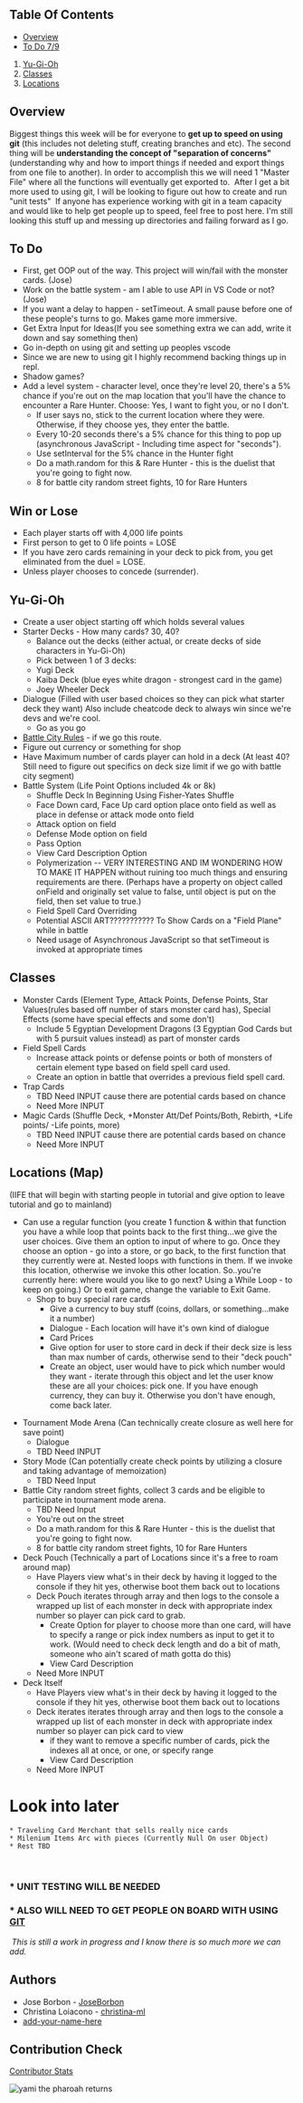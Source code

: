 ## Table Of Contents
* [Overview](#overview)
* [To Do 7/9](#to-do)
​
1. [Yu-Gi-Oh](#yu-gi-oh)
2. [Classes](#classes)
3. [Locations](#locations-map)
​
​
## Overview
Biggest things this week will be for everyone to **get up to speed on using git** (this includes not deleting stuff, creating branches and etc). The second thing will be **understanding the concept of "separation of concerns"** (understanding why and how to import things if needed and export things from one file to another). In order to accomplish this we will need 1 "Master File" where all the functions will eventually get exported to.
​
After I get a bit more used to using git, I will be looking to figure out how to create and run "unit tests"
​
If anyone has experience working with git in a team capacity and would like to help get people up to speed, feel free to post here. I'm still looking this stuff up and messing up directories and failing forward as I go.
​
## To Do
- First, get OOP out of the way. This project will win/fail with the monster cards. (Jose)
- Work on the battle system - am I able to use API in VS Code or not? (Jose)
- If you want a delay to happen - setTimeout. A small pause before one of these people's turns to go. Makes game more immersive.
- Get Extra Input for Ideas(If you see something extra we can add, write it down and say something then)
- Go in-depth on using git and setting up peoples vscode
- Since we are new to using git I highly recommend backing things up in repl.
- Shadow games?
- Add a level system - character level, once they're level 20, there's a 5% chance if you're out on the map location that you'll have the chance to encounter a Rare Hunter. Choose: Yes, I want to fight you, or no I don't.
    - If user says no, stick to the current location where they were. Otherwise, if they choose yes, they enter the battle.
    - Every 10-20 seconds there's a 5% chance for this thing to pop up (asynchronous JavaScript - Including time aspect for "seconds").
    - Use setInterval for the 5% chance in the Hunter fight
    - Do a math.random for this & Rare Hunter - this is the duelist that you're going to fight now.
    - 8 for battle city random street fights, 10 for Rare Hunters

## Win or Lose
- Each player starts off with 4,000 life points
- First person to get to 0 life points = LOSE
- If you have zero cards remaining in your deck to pick from, you get eliminated from the duel = LOSE.
- Unless player chooses to concede (surrender).
​
## Yu-Gi-Oh
* Create a user object starting off which holds several values
* Starter Decks - How many cards? 30, 40?
    - Balance out the decks (either actual, or create decks of side characters in Yu-Gi-Oh)
    - Pick between 1 of 3 decks:
    - Yugi Deck
    - Kaiba Deck (blue eyes white dragon - strongest card in the game)
    - Joey Wheeler Deck
* Dialogue (Filled with user based choices so they can pick what starter deck they want) Also include cheatcode deck to always win since we're devs and we're cool.
    - Go as you go
* [Battle City Rules](https://yugioh-x13.fandom.com/wiki/Battle_City_Rules) - if we go this route.
* Figure out currency or something for shop
* Have Maximum number of cards player can hold in a deck (At least 40? Still need to figure out specifics on deck size limit if we go with battle city segment)
* Battle System (Life Point Options included 4k or 8k)
    * Shuffle Deck In Beginning Using Fisher-Yates Shuffle
    * Face Down card, Face Up card option place onto field as well as place in defense or attack mode onto field
    * Attack option on field
    * Defense Mode option on field
    * Pass Option
    * View Card Description Option
    * Polymerization -- VERY INTERESTING AND IM WONDERING HOW TO MAKE IT HAPPEN without ruining too much things and ensuring requirements are there. (Perhaps have a property on object called onField and originally set value to false, until object is put on the field, then set value to true.)
    * Field Spell Card Overriding
    * Potential ASCII ART??????????? To Show Cards on a "Field Plane" while in battle
    * Need usage of Asynchronous JavaScript so that setTimeout is invoked at appropriate times
​
## Classes
* Monster Cards (Element Type, Attack Points, Defense Points, Star Values(rules based off number of stars monster card has), Special Effects (some have special effects and some don't)
    * Include 5 Egyptian Development Dragons (3 Egyptian God Cards but with 5 pursuit values instead) as part of monster cards
* Field Spell Cards
    * Increase attack points or defense points or both of monsters of certain element type based on field spell card used.
    * Create an option in battle that overrides a previous field spell card.
* Trap Cards
    * TBD Need INPUT cause there are potential cards based on chance
    * Need More INPUT
* Magic Cards (Shuffle Deck, +Monster Att/Def Points/Both, Rebirth, +Life points/ -Life points, more)
    * TBD Need INPUT cause there are potential cards based on chance
    * Need More INPUT
​
## Locations (Map)
(IIFE that will begin with starting people in tutorial and give option to leave tutorial and go to mainland)
- Can use a regular function (you create 1 function & within that function you have a while loop that points back to the first thing...we give the user choices. Give them an option to input of where to go. Once they choose an option - go into a store, or go back, to the first function that they currently were at. Nested loops with functions in them. If we invoke this location, otherwise we invoke this other location. So..you're currently here: where would you like to go next? Using a While Loop - to keep on going.) Or to exit game, change the variable to Exit Game.
   * Shop to buy special rare cards
        - Give a currency to buy stuff (coins, dollars, or something...make it a number)
        * Dialogue - Each location will have it's own kind of dialogue
        * Card Prices
        * Give option for user to store card in deck if their deck size is less than max number of cards, otherwise send to their "deck pouch"
        - Create an object, user would have to pick which number would they want - iterate through this object and let the user know these are all your choices: pick one. If you have enough currency, they can buy it. Otherwise you don't have enough, come back later.
* Tournament Mode Arena (Can technically create closure as well here for save point)
    * Dialogue
    * TBD Need INPUT
* Story Mode (Can potentially create check points by utilizing a closure and taking advantage of memoization)
    * TBD Need Input
* Battle City random street fights, collect 3 cards and be eligible to participate in tournament mode arena.
    * TBD Need Input
    - You're out on the street
    - Do a math.random for this & Rare Hunter - this is the duelist that you're going to fight now.
    - 8 for battle city random street fights, 10 for Rare Hunters
* Deck Pouch (Technically a part of Locations since it's a free to roam around map)
    * Have Players view what's in their deck by having it logged to the console if they hit yes, otherwise boot them back out to locations
    * Deck Pouch iterates through array and then logs to the console a wrapped up list of each monster in deck with appropriate index number so player can pick card to grab.
        * Create Option for player to choose more than one card, will have to specify a range or pick index numbers as input to get it to work. (Would need to check deck length and do a bit of math, someone who ain't scared of math gotta do this)
        * View Card Description
    * Need More INPUT
* Deck Itself
    * Have Players view what's in their deck by having it logged to the console if they hit yes, otherwise boot them back out to locations
    * Deck iterates  iterates through array and then logs to the console a wrapped up list of each monster in deck with appropriate index number so player can pick card to view
        * if they want to remove a specific number of cards, pick the indexes all at once, or one, or specify range
        * View Card Description
    * Need More INPUT


# Look into later
    * Traveling Card Merchant that sells really nice cards
    * Milenium Items Arc with pieces (Currently Null On user Object)
    * Rest TBD
​
### * UNIT TESTING WILL BE NEEDED
### * ALSO WILL NEED TO GET PEOPLE ON BOARD WITH USING [GIT](https://git-scm.com/downloads)
​
*This is still a work in progress and I know there is so much more we can add.*
​
## Authors
- Jose Borbon - [JoseBorbon](https://github.com/JoseBorbon)
- Christina Loiacono - [christina-ml](https://github.com/christina-ml)
- [add-your-name-here](https://github.com/yourUsername)

## Contribution Check
[Contributor Stats](https://github.com/JoseBorbon/Yu-Gi-Oh/graphs/contributors)

![yami the pharoah returns](https://i.pinimg.com/originals/b8/84/04/b88404e0df839a99b979e6c9a218a8e3.gif)
